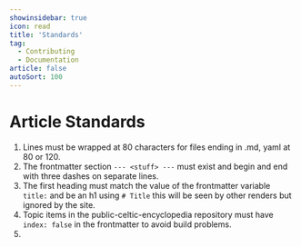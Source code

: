 ```yaml
---
showinsidebar: true
icon: read
title: 'Standards'
tag:
  - Contributing
  - Documentation
article: false
autoSort: 100
---
```

# Article Standards

1. Lines must be wrapped at 80 characters for files ending in .md, yaml at 80 or
   120.
1. The frontmatter section `--- <stuff> ---` must exist and begin and end with
   three dashes on separate lines.
1. The first heading must match the value of the frontmatter variable `title:`
   and be an h1 using `# Title` this will be seen by other renders but ignored
   by the site.
1. Topic items in the public-celtic-encyclopedia repository must have `index:
   false` in the frontmatter to avoid build problems.
1. 
